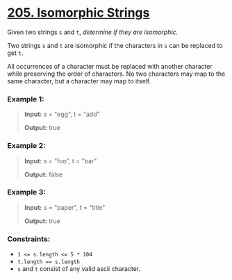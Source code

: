 # [205. Isomorphic Strings](https://leetcode.com/problems/isomorphic-strings)

Given two strings `s` and `t`, *determine if they are isomorphic.*

Two strings `s` and `t` are isomorphic if the characters in `s` can be replaced to get `t`.

All occurrences of a character must be replaced with another character while preserving the order of characters. No two characters may map to the same character, but a character may map to itself.


### Example 1:
> **Input:** s = "egg", t = "add"
> 
> **Output:** true

### Example 2:
> **Input:** s = "foo", t = "bar"
> 
> **Output:** false

### Example 3:
> **Input:** s = "paper", t = "title"
> 
> **Output:** true


### Constraints:
* `1 <= s.length <= 5 * 104`
* `t.length == s.length`
* `s` and `t` consist of any valid ascii character.